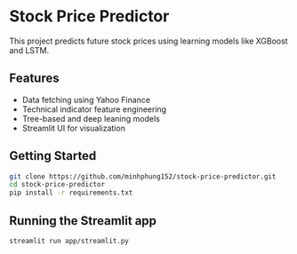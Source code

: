 # Stock Price Predictor

This project predicts future stock prices using learning models like XGBoost and LSTM.

## Features
- Data fetching using Yahoo Finance
- Technical indicator feature engineering
- Tree-based and deep leaning models
- Streamlit UI for visualization

## Getting Started
```bash
git clone https://github.com/minhphung152/stock-price-predictor.git
cd stock-price-predictor
pip install -r requirements.txt
```

## Running the Streamlit app
```bash
streamlit run app/streamlit.py
```